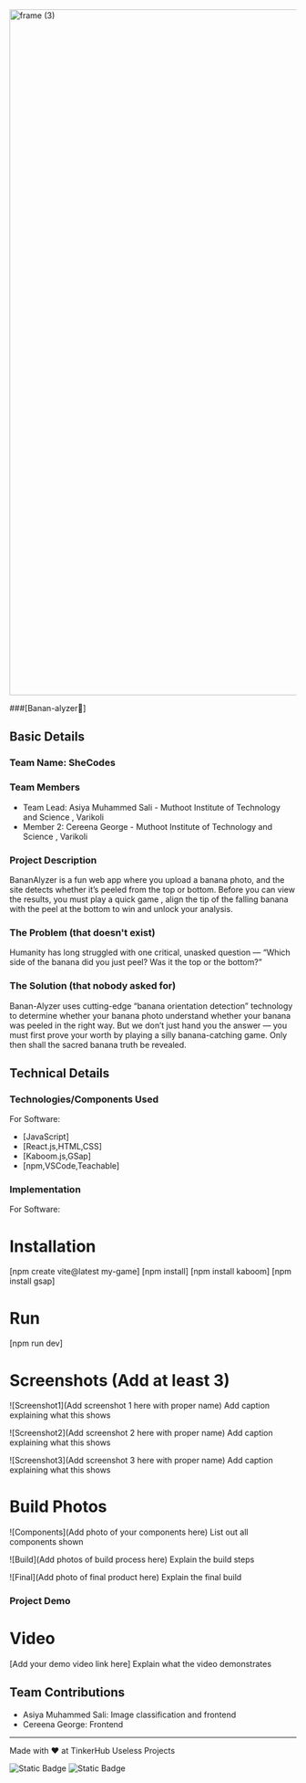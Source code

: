 <img width="3188" height="1202" alt="frame (3)" src="https://github.com/user-attachments/assets/517ad8e9-ad22-457d-9538-a9e62d137cd7" />


###[Banan-alyzer🍌] 


## Basic Details
### Team Name: SheCodes


### Team Members
- Team Lead: Asiya Muhammed Sali - Muthoot Institute of Technology and Science , Varikoli
- Member 2: Cereena George - Muthoot Institute of Technology and Science , Varikoli

### Project Description
BananAlyzer is a fun web app where you upload a banana photo, and the site detects whether it’s peeled from the top or bottom. Before you can view the results, you must play a quick game , align the tip of the falling banana with the peel at the bottom to win and unlock your analysis.

### The Problem (that doesn't exist)
Humanity has long struggled with one critical, unasked question — “Which side of the banana did you just peel? Was it the top or the bottom?”

### The Solution (that nobody asked for)

Banan-Alyzer uses cutting-edge “banana orientation detection” technology to determine whether your banana photo understand whether your banana was peeled in the right way. But we don’t just hand you the answer — you must first prove your worth by playing a silly banana-catching game. Only then shall the sacred banana truth be revealed.

## Technical Details
### Technologies/Components Used
For Software:
- [JavaScript]
- [React.js,HTML,CSS]
- [Kaboom.js,GSap]
- [npm,VSCode,Teachable]

### Implementation
For Software:
# Installation
[npm create vite@latest my-game]
[npm install]
[npm install kaboom]
[npm install gsap]

# Run
[npm run dev]


# Screenshots (Add at least 3)
![Screenshot1](Add screenshot 1 here with proper name)
Add caption explaining what this shows

![Screenshot2](Add screenshot 2 here with proper name)
Add caption explaining what this shows

![Screenshot3](Add screenshot 3 here with proper name)
Add caption explaining what this shows


# Build Photos
![Components](Add photo of your components here)
List out all components shown

![Build](Add photos of build process here)
Explain the build steps

![Final](Add photo of final product here)
Explain the final build

### Project Demo
# Video
[Add your demo video link here]
Explain what the video demonstrates



## Team Contributions
- Asiya Muhammed Sali: Image classification and frontend
- Cereena George: Frontend 


---
Made with ❤ at TinkerHub Useless Projects 

![Static Badge](https://img.shields.io/badge/TinkerHub-24?color=%23000000&link=https%3A%2F%2Fwww.tinkerhub.org%2F)
![Static Badge](https://img.shields.io/badge/UselessProjects--25-25?link=https%3A%2F%2Fwww.tinkerhub.org%2Fevents%2FQ2Q1TQKX6Q%2FUseless%2520Projects)
